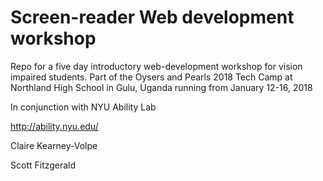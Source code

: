 # Screen-reader Web development workshop

Repo for a five day introductory web-development workshop for vision impaired students. Part of the Oysers and Pearls 2018 Tech Camp at Northland High School in Gulu, Uganda running from January 12-16, 2018

In conjunction with NYU Ability Lab

http://ability.nyu.edu/

Claire Kearney-Volpe

Scott Fitzgerald
